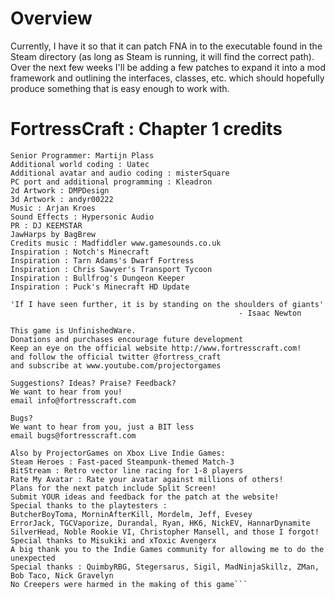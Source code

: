 # Overview

Currently, I have it so that it can patch FNA in to the executable found in the Steam directory (as long as Steam is running, it will find the correct path). Over the next few weeks I'll be adding a few patches to expand it into a mod framework and outlining the interfaces, classes, etc. which should hopefully produce something that is easy enough to work with.

# FortressCraft : Chapter 1 credits

```Lead Coder, concept and design : DjArcas
Senior Programmer: Martijn Plass
Additional world coding : Uatec
Additional avatar and audio coding : misterSquare
PC port and additional programming : Kleadron
2d Artwork : DMPDesign
3d Artwork : andyr00222 
Music : Arjan Kroes 
Sound Effects : Hypersonic Audio
PR : DJ KEEMSTAR
JawHarps by BagBrew
Credits music : Madfiddler www.gamesounds.co.uk
Inspiration : Notch's Minecraft
Inspiration : Tarn Adams's Dwarf Fortress
Inspiration : Chris Sawyer's Transport Tycoon
Inspiration : Bullfrog's Dungeon Keeper
Inspiration : Puck's Minecraft HD Update

'If I have seen further, it is by standing on the shoulders of giants'
                                                   - Isaac Newton

This game is UnfinishedWare.
Donations and purchases encourage future development
Keep an eye on the official website http://www.fortresscraft.com!
and follow the official twitter @fortress_craft
and subscribe at www.youtube.com/projectorgames

Suggestions? Ideas? Praise? Feedback?
We want to hear from you!
email info@fortresscraft.com

Bugs?
We want to hear from you, just a BIT less
email bugs@fortresscraft.com

Also by ProjectorGames on Xbox Live Indie Games:
Steam Heroes : Fast-paced Steampunk-themed Match-3 
BitStream : Retro vector line racing for 1-8 players
Rate My Avatar : Rate your avatar against millions of others!
Plans for the next patch include Split Screen!
Submit YOUR ideas and feedback for the patch at the website!
Special thanks to the playtesters : 
ButcherBoyToma, MorninAfterKill, Mordelm, Jeff, Evesey
ErrorJack, TGCVaporize, Durandal, Ryan, HK6, NickEV, HannarDynamite
SilverHead, Noble Rookie VI, Christopher Mansell, and those I forgot!
Special thanks to Misukiki and xToxic Avengerx
A big thank you to the Indie Games community for allowing me to do the unexpected
Special thanks : QuimbyRBG, Stegersarus, Sigil, MadNinjaSkillz, ZMan, Bob Taco, Nick Gravelyn
No Creepers were harmed in the making of this game```